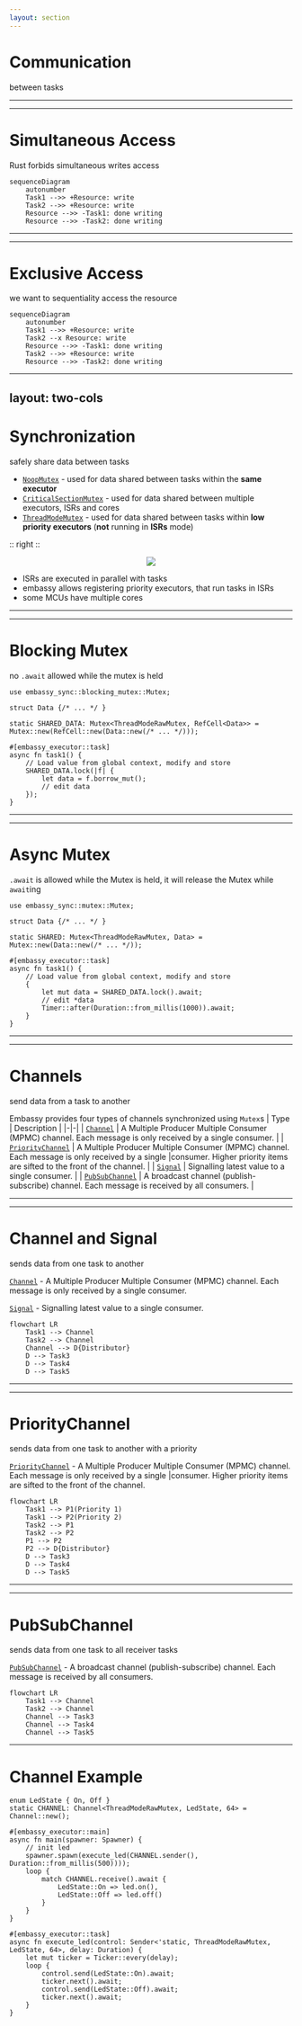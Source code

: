 ```yaml
---
layout: section
---
```

# Communication
between tasks

---
---
# Simultaneous Access
Rust forbids simultaneous writes access

```mermaid
sequenceDiagram
    autonumber
    Task1 -->> +Resource: write
    Task2 -->> +Resource: write
    Resource -->> -Task1: done writing
    Resource -->> -Task2: done writing
```

---
---
# Exclusive Access
we want to sequentiality access the resource

```mermaid
sequenceDiagram
    autonumber
    Task1 -->> +Resource: write
    Task2 --x Resource: write
    Resource -->> -Task1: done writing
    Task2 -->> +Resource: write
    Resource -->> -Task2: done writing
```

---
layout: two-cols
---

# Synchronization
safely share data between tasks

- [`NoopMutex`](https://docs.embassy.dev/embassy-sync/git/default/blocking_mutex/type.NoopMutex.html) - used for data shared between tasks within the **same executor** 
- [`CriticalSectionMutex`](https://docs.embassy.dev/embassy-sync/git/default/blocking_mutex/type.CriticalSectionMutex.html) - used for data shared between multiple executors, ISRs and cores 
- [`ThreadModeMutex`](https://docs.embassy.dev/embassy-sync/git/default/blocking_mutex/struct.ThreadModeMutex.html) - used for data shared between tasks within **low priority executors** (**not** running in **ISRs** mode)

:: right ::

<div align="center">
<img src="/executor/isr_executor.svg" class="rounded">
</div>

- ISRs are executed in parallel with tasks
- embassy allows registering priority executors, that run tasks in ISRs
- some MCUs have multiple cores

---
---
# Blocking Mutex

no `.await` allowed while the mutex is held

```rust{all|1|3-5|7-14|10-13}
use embassy_sync::blocking_mutex::Mutex;

struct Data {/* ... */ }

static SHARED_DATA: Mutex<ThreadModeRawMutex, RefCell<Data>> = Mutex::new(RefCell::new(Data::new(/* ... */)));

#[embassy_executor::task]
async fn task1() {
    // Load value from global context, modify and store
    SHARED_DATA.lock(|f| {
        let data = f.borrow_mut();
        // edit data
    });
}
```

---
---
# Async Mutex
`.await` is allowed while the Mutex is held, it will release the Mutex while `await`ing

```rust{all|1|3-5|7-14|10-14}
use embassy_sync::mutex::Mutex;

struct Data {/* ... */ }

static SHARED: Mutex<ThreadModeRawMutex, Data> = Mutex::new(Data::new(/* ... */));

#[embassy_executor::task]
async fn task1() {
    // Load value from global context, modify and store
    {
        let mut data = SHARED_DATA.lock().await;
        // edit *data
        Timer::after(Duration::from_millis(1000)).await;
    }
}
```

---
---
# Channels
send data from a task to another

Embassy provides four types of channels synchronized using `Mutex`s
| Type | Description |
|-|-|
| [`Channel`](https://docs.embassy.dev/embassy-sync/git/default/channel/struct.Channel.html) | A Multiple Producer Multiple Consumer (MPMC) channel. Each message is only received by a single consumer. |
| [`PriorityChannel`](https://docs.embassy.dev/embassy-sync/git/default/priority_channel/struct.PriorityChannel.html) | A Multiple Producer Multiple Consumer (MPMC) channel. Each message is only received by a single |consumer. Higher priority items are sifted to the front of the channel. |
| [`Signal`](https://docs.embassy.dev/embassy-sync/git/default/pubsub/struct.PubSubChannel.html) | Signalling latest value to a single consumer. |
| [`PubSubChannel`](https://docs.embassy.dev/embassy-sync/git/default/signal/struct.Signal.html) | A broadcast channel (publish-subscribe) channel. Each message is received by all consumers. |

---
---
# Channel and Signal
sends data from one task to another

[`Channel`](https://docs.embassy.dev/embassy-sync/git/default/channel/struct.Channel.html) - A Multiple Producer Multiple Consumer (MPMC) channel. Each message is only received by a single consumer.

[`Signal`](https://docs.embassy.dev/embassy-sync/git/default/pubsub/struct.PubSubChannel.html) - Signalling latest value to a single consumer. 

```mermaid
flowchart LR
    Task1 --> Channel
    Task2 --> Channel
    Channel --> D{Distributor}
    D --> Task3
    D --> Task4
    D --> Task5
```

---
---
# PriorityChannel
sends data from one task to another with a priority

[`PriorityChannel`](https://docs.embassy.dev/embassy-sync/git/default/priority_channel/struct.PriorityChannel.html) - A Multiple Producer Multiple Consumer (MPMC) channel. Each message is only received by a single |consumer. Higher priority items are sifted to the front of the channel. 

```mermaid
flowchart LR
    Task1 --> P1(Priority 1)
    Task1 --> P2(Priority 2)
    Task2 --> P1
    Task2 --> P2
    P1 --> P2
    P2 --> D{Distributor}
    D --> Task3
    D --> Task4
    D --> Task5
```

---
---
# PubSubChannel
sends data from one task to all receiver tasks

[`PubSubChannel`](https://docs.embassy.dev/embassy-sync/git/default/signal/struct.Signal.html) - A broadcast channel (publish-subscribe) channel. Each message is received by all consumers.

```mermaid
flowchart LR
    Task1 --> Channel
    Task2 --> Channel
    Channel --> Task3
    Channel --> Task4
    Channel --> Task5
```

---

# Channel Example

```rust{all|1|2|5,7,14,17-25|5,8-14}
enum LedState { On, Off }
static CHANNEL: Channel<ThreadModeRawMutex, LedState, 64> = Channel::new();

#[embassy_executor::main]
async fn main(spawner: Spawner) {
    // init led
    spawner.spawn(execute_led(CHANNEL.sender(), Duration::from_millis(500))));
    loop {
        match CHANNEL.receive().await {
            LedState::On => led.on(),
            LedState::Off => led.off()
        }
    }
}

#[embassy_executor::task]
async fn execute_led(control: Sender<'static, ThreadModeRawMutex, LedState, 64>, delay: Duration) {
    let mut ticker = Ticker::every(delay);
    loop {
        control.send(LedState::On).await;
        ticker.next().await;
        control.send(LedState::Off).await;
        ticker.next().await;
    }
}
```
